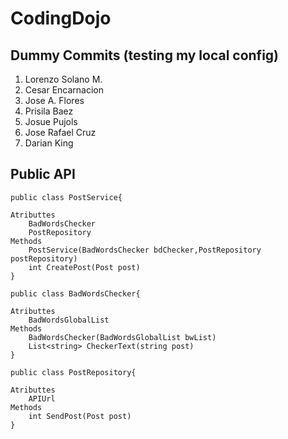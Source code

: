 # CodingDojo

## Dummy Commits (testing my local config)
1. Lorenzo Solano M.
2. Cesar Encarnacion
3. Jose A. Flores
4. Prisila Baez
5. Josue Pujols
6. Jose Rafael Cruz 
7. Darian King

## Public API

```
public class PostService{

Atributtes
    BadWordsChecker
    PostRepository
Methods
    PostService(BadWordsChecker bdChecker,PostRepository postRepository)
    int CreatePost(Post post)
}
```

```
public class BadWordsChecker{

Atributtes
    BadWordsGlobalList
Methods
    BadWordsChecker(BadWordsGlobalList bwList)
    List<string> CheckerText(string post)
}
```

```
public class PostRepository{

Atributtes
    APIUrl
Methods
    int SendPost(Post post)
}
```